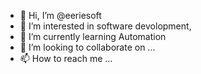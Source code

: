- 👋 Hi, I’m @eeriesoft
- 👀 I’m interested in software devolopment,
- 🌱 I’m currently learning Automation
- 💞️ I’m looking to collaborate on ...
- 📫 How to reach me ...

<!---
eeriesoft/eeriesoft is a ✨ special ✨ repository because its `README.md` (this file) appears on your GitHub profile.
You can click the Preview link to take a look at your changes.
--->
